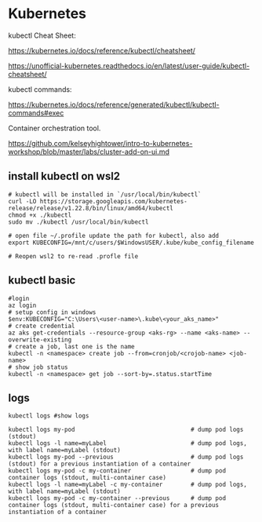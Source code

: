 # Kubernetes

kubectl Cheat Sheet:

https://kubernetes.io/docs/reference/kubectl/cheatsheet/

https://unofficial-kubernetes.readthedocs.io/en/latest/user-guide/kubectl-cheatsheet/

kubectl commands:

https://kubernetes.io/docs/reference/generated/kubectl/kubectl-commands#exec

Container orchestration tool.

https://github.com/kelseyhightower/intro-to-kubernetes-workshop/blob/master/labs/cluster-add-on-ui.md


## install kubectl on wsl2
```
# kubectl will be installed in `/usr/local/bin/kubectl`
curl -LO https://storage.googleapis.com/kubernetes-release/release/v1.22.8/bin/linux/amd64/kubectl
chmod +x ./kubectl
sudo mv ./kubectl /usr/local/bin/kubectl

# open file ~/.profile update the path for kubectl, also add
export KUBECONFIG=/mnt/c/users/$WindowsUSER/.kube/kube_config_filename

# Reopen wsl2 to re-read .profle file
```

## kubectl basic
```
#login
az login
# setup config in windows
$env:KUBECONFIG="C:\Users\<user-name>\.kube\<your_aks_name>"
# create credential
az aks get-credentials --resource-group <aks-rg> --name <aks-name> --overwrite-existing
# create a job, last one is the name
kubectl -n <namespace> create job --from=cronjob/<crojob-name> <job-name>
# show job status
kubectl -n <namespace> get job --sort-by=.status.startTime
```

## logs
```
kubectl logs #show logs

kubectl logs my-pod                                 # dump pod logs (stdout)
kubectl logs -l name=myLabel                        # dump pod logs, with label name=myLabel (stdout)
kubectl logs my-pod --previous                      # dump pod logs (stdout) for a previous instantiation of a container
kubectl logs my-pod -c my-container                 # dump pod container logs (stdout, multi-container case)
kubectl logs -l name=myLabel -c my-container        # dump pod logs, with label name=myLabel (stdout)
kubectl logs my-pod -c my-container --previous      # dump pod container logs (stdout, multi-container case) for a previous instantiation of a container
```

